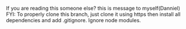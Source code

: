 
If you are reading this someone else? this is message to myself(Danniel) FYI:
To properly clone this branch, just clone it using https then install all dependencies and add .gitignore. Ignore node modules.

